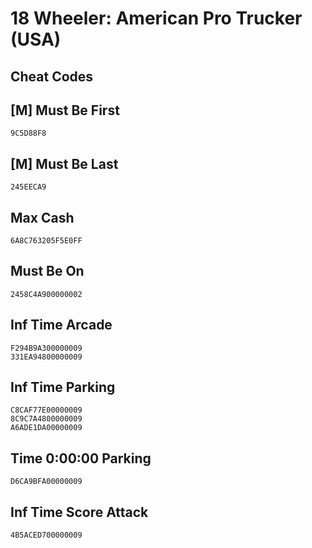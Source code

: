 # 18 Wheeler: American Pro Trucker (USA)

## Cheat Codes

## [M] Must Be First

```
9C5D88F8

```

## [M] Must Be Last

```
245EECA9

```

## Max Cash

```
6A8C763205F5E0FF

```

## Must Be On

```
2458C4A900000002

```

## Inf Time Arcade

```
F294B9A300000009
331EA94800000009

```

## Inf Time Parking

```
C8CAF77E00000009
8C9C7A4800000009
A6ADE1DA00000009

```

## Time 0:00:00 Parking

```
D6CA9BFA00000009

```

## Inf Time Score Attack

```
4B5ACED700000009

```

